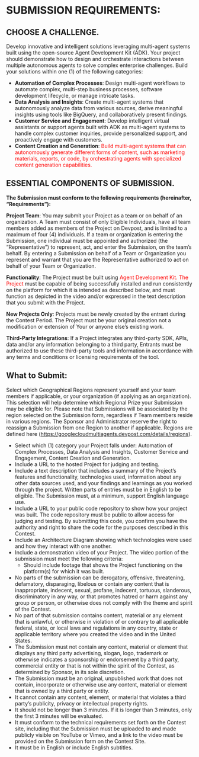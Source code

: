 # SUBMISSION REQUIREMENTS: 
## CHOOSE A CHALLENGE. 

Develop innovative and intelligent solutions leveraging multi-agent systems built using the open-source Agent Development Kit (ADK). Your project should demonstrate how to design and orchestrate interactions between multiple autonomous agents to solve complex enterprise challenges. Build your solutions within one (1) of the following categories:

- **Automation of Complex Processes**: Design multi-agent workflows to automate complex, multi-step business processes, software development lifecycle, or manage intricate tasks.
- **Data Analysis and Insights**: Create multi-agent systems that autonomously analyze data from various sources, derive meaningful insights using tools like BigQuery, and collaboratively present findings.
- **Customer Service and Engagement**: Develop intelligent virtual assistants or support agents built with ADK as multi-agent systems to handle complex customer inquiries, provide personalized support, and proactively engage with customers.
- **Content Creation and Generation**: <span style="color: red">Build multi-agent systems that can autonomously generate different forms of content, such as marketing materials, reports, or code, by orchestrating agents with specialized content generation capabilities.<span>


## ESSENTIAL COMPONENTS OF SUBMISSION. 

**The Submission must conform to the following requirements (hereinafter, “Requirements”):**

**Project Team**: You may submit your Project as a team or on behalf of an organization. A Team must consist of only Eligible Individuals, have all team members added as members of the Project on Devpost, and is limited to a maximum of four (4) individuals. If a team or organization is entering the Submission, one individual must be appointed and authorized (the “Representative”) to represent, act, and enter the Submission, on the team’s behalf. By entering a Submission on behalf of a Team or Organization you represent and warrant that you are the Representative authorized to act on behalf of your Team or Organization.

**Functionality**: The Project must be built using <span style="color: red">Agent Development Kit. The Project</span> must be capable of being successfully installed and run consistently on the platform for which it is intended as described below,  and must function as depicted in the video and/or expressed in the text description that you submit with the Project. 

**New Projects Only**: Projects must be newly created by the entrant during the Contest Period. The Project must be your original creation not a modification or extension of Your or anyone else’s existing work.

**Third-Party Integrations**: If a Project integrates any third-party SDK, APIs, data and/or any information belonging to a third party, Entrants must be authorized to use these third-party tools and information in accordance with any terms and conditions or licensing requirements of the tool.



## What to Submit:
Select which Geographical Regions represent yourself and your team members if applicable, or your organization (if applying as an organization). This selection will help determine which Regional Prize your Submission may be eligible for. Please note that Submissions will be associated by the region selected on the Submission form, regardless if Team members reside in various regions. The Sponsor and Administrator reserve the right to reassign a Submission from one Region to another if applicable. Regions are defined here (https://googlecloudmultiagents.devpost.com/details/regions). 

- Select which (1) category your Project falls under: Automation of Complex Processes, Data Analysis and Insights, Customer Service and Engagement, Content Creation and Generation.
- Include a URL to the hosted Project for judging and testing.
- Include a text description that includes a summary of the Project’s features and functionality, technologies used, information about any other data sources used, and your findings and learnings as you worked through the project. Written parts of entries must be in English to be eligible.  The Submission must, at a minimum, support English language use.
- Include a URL to your public code repository to show how your project was built. The code repository must be public to allow access for judging and testing. By submitting this code, you confirm you have the authority and right to share the code for the purposes described in this Contest.
- Include an Architecture Diagram showing which technologies were used and how they interact with one another.
- Include a demonstration video of your Project. The video portion of the submission must meet the following criteria:
   - Should include footage that shows the Project functioning on the platform(s) for which it was built.
- No parts of the submission can be derogatory, offensive, threatening, defamatory, disparaging, libelous or contain any content that is inappropriate, indecent, sexual, profane, indecent, tortuous, slanderous, discriminatory in any way, or that promotes hatred or harm against any group or person, or otherwise does not comply with the theme and spirit of the Contest.
- No part of that submission contains content, material or any element that is unlawful, or otherwise in violation of or contrary to all applicable federal, state, or local laws and regulations in any country,  state or applicable territory where you created the video and in the United States.
- The Submission must not contain any content, material or element that displays any third party advertising, slogan, logo, trademark or otherwise indicates a sponsorship or endorsement by a third party, commercial entity or that is not within the spirit of the Contest, as determined by Sponsor, in its sole discretion.  
- The Submission must be an original, unpublished work that does not contain, incorporate or otherwise use any content, material or element that is owned by a third party or entity.
- It cannot contain any content, element, or material that violates a third party’s publicity, privacy or intellectual property rights.
- It should not be longer than 3 minutes.  If it is longer than 3 minutes, only the first 3 minutes will be evaluated.
- It must conform to the technical requirements set forth on the Contest site, including that the Submission must be uploaded to and made publicly visible on YouTube or Vimeo, and a link to the video must be provided on the Submission form on the Contest Site.
- It must be in English or include English subtitles. 